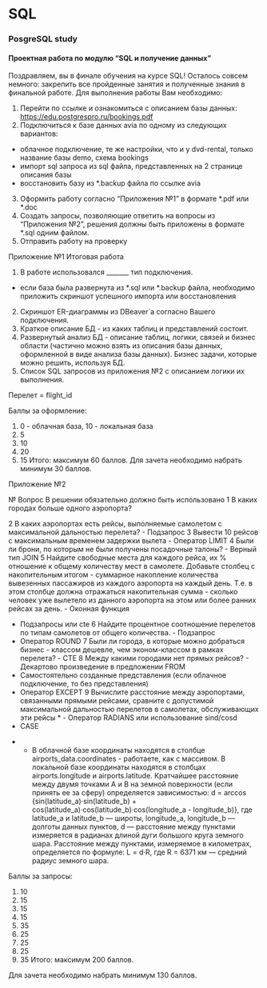 # SQL
### PosgreSQL study

#### Проектная работа по модулю “SQL и получение данных”

Поздравляем, вы в финале обучения на курсе SQL! Осталось совсем немного: закрепить все пройденные занятия и полученные знания в финальной работе.
Для выполнения работы Вам необходимо:
 						
1.	Перейти по ссылке и ознакомиться с описанием базы данных: https://edu.postgrespro.ru/bookings.pdf
2.	Подключиться к базе данных avia по одному из следующих вариантов:
-	облачное подключение, те же настройки, что и у dvd-rental, только название базы demo, схема bookings
-	импорт sql запроса из sql файла, представленных на 2 странице описания базы
-	восстановить базу из *.backup файла по ссылке avia
3.	Оформить работу согласно “Приложения №1” в формате *.pdf или *.doc
4.	Создать запросы, позволяющие ответить на вопросы из “Приложения №2”, решения должны быть приложены в формате *.sql одним файлом.
5.	Отправить работу на проверку

Приложение №1
Итоговая работа 

1.	В работе использовался _______ тип подключения.
-	если база была развернута из *.sql или *.backup файла, необходимо приложить скриншот успешного импорта или восстановления
2.	Скриншот ER-диаграммы из DBeaver`a согласно Вашего подключения.
3.	Краткое описание БД - из каких таблиц и представлений состоит.
4.	Развернутый анализ БД - описание таблиц, логики, связей и бизнес области (частично можно взять из описания базы данных, оформленной в виде анализа базы данных). Бизнес задачи, которые можно решить, используя БД.
5.	Список SQL запросов из приложения №2 с описанием логики их выполнения.

Перелет = flight_id

Баллы за оформление:
1.	0 - облачная база, 10 - локальная база
2.	5
3.	10
4.	20
5.	15
Итого: максимум 60 баллов.
Для зачета необходимо набрать минимум 30 баллов.

Приложение №2

№	Вопрос	В решении обязательно должно быть использовано
1	В каких городах больше одного аэропорта?	

2	В каких аэропортах есть рейсы, выполняемые самолетом с максимальной дальностью перелета?	- Подзапрос
3	Вывести 10 рейсов с максимальным временем задержки вылета	- Оператор LIMIT
4	Были ли брони, по которым не были получены посадочные талоны?	- Верный тип JOIN
5	Найдите свободные места для каждого рейса, их % отношение к общему количеству мест в самолете.
Добавьте столбец с накопительным итогом - суммарное накопление количества вывезенных пассажиров из каждого аэропорта на каждый день. Т.е. в этом столбце должна отражаться накопительная сумма - сколько человек уже вылетело из данного аэропорта на этом или более ранних рейсах за день.	- Оконная функция
- Подзапросы или cte
6	Найдите процентное соотношение перелетов по типам самолетов от общего количества.	- Подзапрос
- Оператор ROUND
7	Были ли города, в которые можно  добраться бизнес - классом дешевле, чем эконом-классом в рамках перелета?	- CTE
8	Между какими городами нет прямых рейсов?	- Декартово произведение в предложении FROM
- Самостоятельно созданные представления (если облачное подключение, то без представления)
- Оператор EXCEPT
9	Вычислите расстояние между аэропортами, связанными прямыми рейсами, сравните с допустимой максимальной дальностью перелетов  в самолетах, обслуживающих эти рейсы *	- Оператор RADIANS или использование sind/cosd
- CASE 
	
* - В облачной базе координаты находятся в столбце airports_data.coordinates - работаете, как с массивом. В локальной базе координаты находятся в столбцах airports.longitude и airports.latitude.
Кратчайшее расстояние между двумя точками A и B на земной поверхности (если принять ее за сферу) определяется зависимостью:
d = arccos {sin(latitude_a)·sin(latitude_b) + cos(latitude_a)·cos(latitude_b)·cos(longitude_a - longitude_b)}, где latitude_a и latitude_b — широты, longitude_a, longitude_b — долготы данных пунктов, d — расстояние между пунктами измеряется в радианах длиной дуги большого круга земного шара.
Расстояние между пунктами, измеряемое в километрах, определяется по формуле:
L = d·R, где R = 6371 км — средний радиус земного шара.

Баллы за запросы:
1.	10
2.	15
3.	15
4.	15
5.	35
6.	25
7.	25
8.	25
9.	35
Итого: максимум 200 баллов.

Для зачета необходимо набрать минимум 130 баллов.

